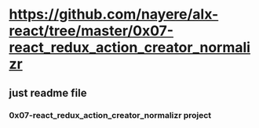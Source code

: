 # https://github.com/nayere/alx-react/tree/master/0x07-react_redux_action_creator_normalizr
## just readme file
### 0x07-react_redux_action_creator_normalizr project